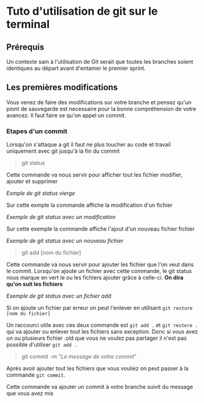 # Tuto d'utilisation de git sur le terminal

## Prérequis

Un contexte sain à l'utilisation de Git serait que toutes les branches soient identiques au départ avant d'entamer le premier sprint.

## Les premières modifications

Vous venez de faire des modifications sur votre branche et pensez qu'un piont de sauvegarde est necessaire pour la bonne compréhension de votre avancez. Il faut faire se qu'on appel un commit.

### Etapes d'un commit

Lorsqu'on s'attaque a git il faut ne plus toucher au code et travail uniquement avec git jusqu'à la fin du commit

>git status

Cette commande va nous servir pour afficher tout les fichier modifier, ajouter et supprimer

*Exmple de git status vierge*

Sur cette exmple la commande affiche la modification d'un fichier

*Exemple de git status avec un modification*

Sur cette exemple la commande affiche l'ajout d'un nouveau fichier fichier

*Exemple de git status avec un nouveau fichier*


> git add [nom du fichier]

Cette commande va nous servir pour ajouter les fichier que l'on veut dans le commit. Lorsqu'on ajoute un fichier avec cette commande, le git status nous marque en vert le ou les fichiers ajouter grâce à celle-ci. **On dira qu'on suit les fichiers**

*Exemple de git status avec un fichier add*

Si on ajoute un fichier par erreur on peut l'enlever en utilisant `git restore [nom du fichier]`

Un raccourci utile avec ces deux commande est `git add .` et `git restore .` qui va ajouter ou enlever tout les fichiers sans exception. Donc si vous avez un ou plusieurs fichier .old que vous ne voulez pas partager il n'est pas possible d'utiliser `git add .`


>git commit -m "*Le message de votre commit*"

Après avoir ajouter tout les fichiers que vous vouliez on peut passer à la commande `git commit`.

Cette commande va ajouter un commit à votre branche suivit du message que vous avez mis
